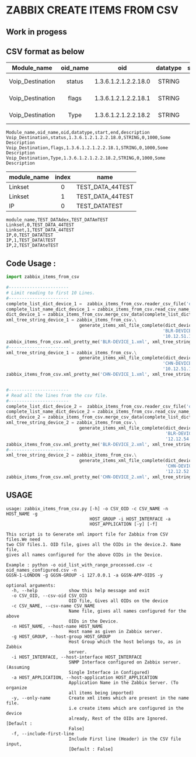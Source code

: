 ZABBIX CREATE ITEMS FROM CSV
=======================

Work in progess
----------------

CSV format as below
--------------------

|Module_name|oid_name|oid|datatype|start|end|description|
|-----------|:------:|:------:|:------:|:------:|:------:|---------|
|Voip_Destination|status|1.3.6.1.2.1.2.2.18.0|STRING|0|1000|Some Description|
|Voip_Destination|flags|1.3.6.1.2.1.2.2.18.1|STRING|0|1000|Some Description|
|Voip_Destination|Type|1.3.6.1.2.1.2.2.18.2|STRING|0|1000|Some Description|

``` 
Module_name,oid_name,oid,datatype,start,end,description
Voip_Destination,status,1.3.6.1.2.1.2.2.18.0,STRING,0,1000,Some Description
Voip_Destination,flags,1.3.6.1.2.1.2.2.18.1,STRING,0,1000,Some Description
Voip_Destination,Type,1.3.6.1.2.1.2.2.18.2,STRING,0,1000,Some Description
```

|module_name|index|name|
|-----------|:------:|---------|
|Linkset|0|TEST_DATA_44TEST|
|Linkset|1|TEST_DATA_44TEST|
|IP|0|TEST_DATATEST|

```
module_name,TEST_DATAdex,TEST_DATAmTEST
Linkset,0,TEST_DATA_44TEST
Linkset,1,TEST_DATA_44TEST
IP,0,TEST_DATATEST
IP,1,TEST_DATAlTEST
IP,2,TEST_DATAteTEST
```


Code Usage :
---------------

```python
import zabbix_items_from_csv

#-----------------------
# Limit reading to first 10 Lines.
#-----------------------
complete_list_dict_device_1 =  zabbix_items_from_csv.reader_csv_file('oid_list_with_range_processed.csv', 10)
complete_list_name_dict_device_1 = zabbix_items_from_csv.read_csv_name_module('oid_names.csv')
dict_device_1 = zabbix_items_from_csv.merge_csv_data(complete_list_dict_device_1, complete_list_name_dict_device_1, True)
xml_tree_string_device_1 = zabbix_items_from_csv.\
                            generate_items_xml_file_complete(dict_device_1,
                                                            'BLR-DEVICE_1', 'BLR-DEVICE_1',
                                                            '10.12.51.11', 'DEVICE_1')
zabbix_items_from_csv.xml_pretty_me('BLR-DEVICE_1.xml', xml_tree_string_device_1)
#-----------------------
xml_tree_string_device_1 = zabbix_items_from_csv.\
                            generate_items_xml_file_complete(dict_device_1,
                                                            'CHN-DEVICE_1', 'CHN-DEVICE_1',
                                                            '10.12.51.11', 'DEVICE_1')
zabbix_items_from_csv.xml_pretty_me('CHN-DEVICE_1.xml', xml_tree_string_device_1)


#-----------------------
# Read all the lines from the csv file.
#-----------------------
complete_list_dict_device_2 =  zabbix_items_from_csv.reader_csv_file('oid_list_with_range_processed.csv')
complete_list_name_dict_device_2 = zabbix_items_from_csv.read_csv_name_module('oid_names.csv')
dict_device_2 = zabbix_items_from_csv.merge_csv_data(complete_list_dict_device_2, complete_list_name_dict_device_2)
xml_tree_string_device_2 = zabbix_items_from_csv.\
                            generate_items_xml_file_complete(dict_device_2,
                                                             'BLR-DEVICE_2', 'BLR-DEVICE_2',
                                                             '12.12.54.66', 'DEVICE_2')
zabbix_items_from_csv.xml_pretty_me('BLR-DEVICE_2.xml', xml_tree_string_device_2)
#-----------------------
xml_tree_string_device_2 = zabbix_items_from_csv.\
                            generate_items_xml_file_complete(dict_device_2,
                                                             'CHN-DEVICE_2', 'CHN-DEVICE_2',
                                                             '12.12.52.74', 'DEVICE_2')
zabbix_items_from_csv.xml_pretty_me('CHN-DEVICE_2.xml', xml_tree_string_device_2)
```    


USAGE
--------------------------------------------

    usage: zabbix_items_from_csv.py [-h] -o CSV_OID -c CSV_NAME -n HOST_NAME -g
                                    HOST_GROUP -i HOST_INTERFACE -a
                                    HOST_APPLICATION [-y] [-f]
    
    This script is to Generate xml import file for Zabbix from CSV files.We need
    two CSV files.1. OID file, gives all the OIDs in the device.2. Name file,
    gives all names configured for the above OIDs in the Device. 
    
    Example : python -o oid_list_with_range_processed.csv -c oid_names_configured.csv -n
    GGSN-1-LONDON -g GGSN-GROUP -i 127.0.0.1 -a GGSN-APP-OIDS -y
    
    optional arguments:
      -h, --help            show this help message and exit
      -o CSV_OID, --csv-oid CSV_OID
                            OID file, Gives all OIDs on the device
      -c CSV_NAME, --csv-name CSV_NAME
                            Name file, gives all names configured for the above
                            OIDs in the Device.
      -n HOST_NAME, --host-name HOST_NAME
                            Host name as given in Zabbix server.
      -g HOST_GROUP, --host-group HOST_GROUP
                            Host Group which the host belongs to, as in Zabbix
                            server.
      -i HOST_INTERFACE, --host-interface HOST_INTERFACE
                            SNMP Interface configured on Zabbix server. (Assuming
                            Single Interface in Configured)
      -a HOST_APPLICATION, --host-application HOST_APPLICATION
                            Application Name in the Zabbix Server. (To organize
                            all items being imported)
      -y, --only-name       Create xml items which are present in the name file.
                            i.e create items which are configured in the device
                            already, Rest of the OIDs are Ignored. [Default :
                            False]
      -f, --include-first-line
                            Include First line (Header) in the CSV file input,
                            [Default : False]